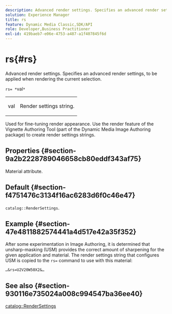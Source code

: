 ```yaml
---
description: Advanced render settings. Specifies an advanced render settings, to be applied when rendering the current selection.
solution: Experience Manager
title: rs
feature: Dynamic Media Classic,SDK/API
role: Developer,Business Practitioner
exl-id: 419baeb7-e06e-4753-a487-a1f407845f6d
---
```

# rs{#rs}

Advanced render settings. Specifies an advanced render settings, to be applied when rendering the current selection.

 `rs= *`val`*`

<table id="simpletable_4B028996E5824FC18B9749D1A6A3C2E3"> 
 <tr class="strow"> 
  <td class="stentry"> <p><span class="varname"> val</span> </p> </td> 
  <td class="stentry"> <p>Render settings string. </p></td> 
 </tr> 
</table>

Used for fine-tuning render appearance. Use the render feature of the Vignette Authoring Tool (part of the Dynamic Media Image Authoring package) to create render settings strings.

## Properties {#section-9a2b2228789046658cb80eddf343af75}

Material attribute.

## Default {#section-f4751476c3134f16ac6283d6f0c46e47}

`catalog::RenderSettings`.

## Example {#section-47e4811882574441a4d517e42a35f352}

After some experimentation in Image Authoring, it is determined that unsharp-masking (USM) provides the correct amount of sharpening for the given application and material. The render settings string that configures USM is copied to the `rs=` command to use with this material:

`…&rs=U2V20W50X2&…`

## See also {#section-930116e735024a008c994547ba36ee40}

[catalog::RenderSettings](../../../../../ir-api/material-cat/image-rendering-api-ref/c-ir-material-catalog/c-ir-material-data-reference/r-ir-rendersettings-dataref.md#reference-9ce753ae4096455eadcc12ac064de711)
